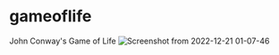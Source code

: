 # gameoflife
John Conway's Game of Life
![Screenshot from 2022-12-21 01-07-46](https://user-images.githubusercontent.com/8648852/208842488-1899723b-27f5-4eb0-b532-6d6ba407ad6a.png)
